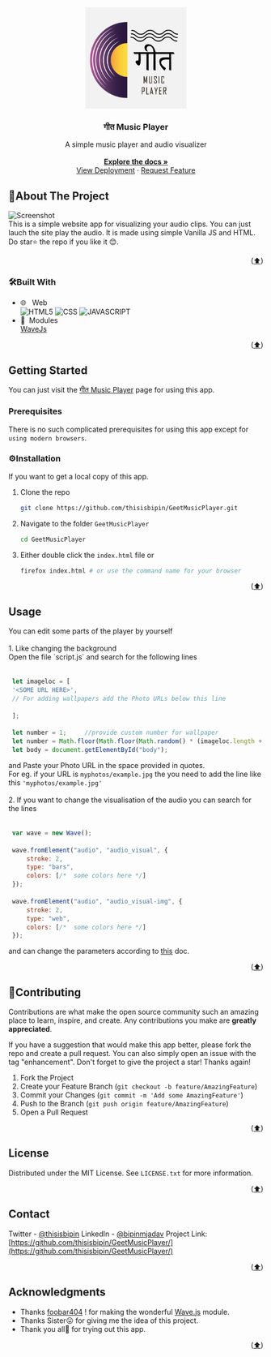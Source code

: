 <div id="top"></div>
<!--
*** Thanks for checking out the Best-README-Template. If you have a suggestion
*** that would make this better, please fork the repo and create a pull request
*** or simply open an issue with the tag "enhancement".
*** Don't forget to give the project a star!
*** Thanks again! Now go create something AMAZING! :D
-->



<!-- PROJECT SHIELDS -->
<!--
*** I'm using markdown "reference style" links for readability.
*** Reference links are enclosed in brackets [ ] instead of parentheses ( ).
*** See the bottom of this document for the declaration of the reference variables
*** for contributors-url, forks-url, etc. This is an optional, concise syntax you may use.
*** https://www.markdownguide.org/basic-syntax/#reference-style-links
-->


<!-- PROJECT LOGO -->
<br />
<div align="center">
  <a href="https://github.comthisisbipin/GeetMusicPlayer">
    <img src="https://github.com/thisisbipin/GeetMusicPlayer/blob/master/public/src/music-logo.jpg" alt="Logo" width="200" height="200">
  </a>

<h3 align="center"> गीत Music Player</h3>
  <p align="center">
    A simple music player and audio visualizer
    <br /><br />
    <a href="https://github.com/thisisbipin/GeetMusicPlayer"><strong>Explore the docs »</strong></a>
    <br />
    <a href="https://thisisbipin.github.io/GeetMusicPlayer/">View Deployment</a>
    ·
    <a href="https://github.com/thisisbipin/GeetMusicPlayer/issues">Request Feature</a>
  </p>
</div>




<!-- ABOUT THE PROJECT -->
## 📝About The Project
![Screenshot](https://user-images.githubusercontent.com/55138889/136654146-f15f1e3a-cdeb-47c5-82cc-55b3b829d8e7.jpg)
<br />
This is a simple website app for visualizing your audio clips. You can just lauch the site play the audio. It is made using simple Vanilla JS and HTML. Do star⭐ the repo if you like it 😊.

<p align="right">(<a href="#top">⬆️</a>)</p>



### 🛠Built With

* 🌐 &nbsp; Web </br>
  ![HTML5](https://img.shields.io/badge/-HTML5-333333?style=flat&logo=HTML5)
  ![CSS](https://img.shields.io/badge/-CSS-333333?style=flat&logo=CSS3&logoColor=1572B6)
  ![JAVASCRIPT](https://img.shields.io/badge/-JS-333333?style=flat&logo=javascript)
* 🧾&nbsp; Modules </br>
  [WaveJs](https://github.com/foobar404/Wave.js/)

<p align="right">(<a href="#top">⬆️</a>)</p>



<!-- GETTING STARTED -->
## Getting Started

You can just visit the [गीत Music Player](https://thisisbipin.github.io/GeetMusicPlayer/) page for using this app.
### Prerequisites

There is no such complicated prerequisites for using this app except for `using modern browsers`.

### ⚙Installation
If you want to get a local copy of this app.
1. Clone the repo
   ```sh
   git clone https://github.com/thisisbipin/GeetMusicPlayer.git
   ```
2. Navigate to the folder `GeetMusicPlayer`
   ```sh
   cd GeetMusicPlayer
   ```
3. Either double click the `index.html` file or 
   ```sh
   firefox index.html # or use the command name for your browser
   ```

<p align="right">(<a href="#top">⬆️</a>)</p>



<!-- USAGE EXAMPLES -->
## Usage
<div id="docs"></div>
You can edit some parts of the player by yourself <br /><br />
1. Like changing the background<br />
   Open the file `script.js` and search for the following lines
   
   ```js
    
    let imageloc = [
    '<SOME URL HERE>',
    // For adding wallpapers add the Photo URLs below this line

    ];

    let number = 1;     //provide custom number for wallpaper
    let number = Math.floor(Math.floor(Math.random() * (imageloc.length + 1)));  // comment out this line if you do not want random images from the list
    let body = document.getElementById("body");
   ```
   and Paste your Photo URL in the space provided in quotes. <br />
   For eg. if your URL is `myphotos/example.jpg` the you need to add the line like this `'myphotos/example.jpg'`
   <br /><br />
2. If you want to change the visualisation of the audio you can search for the lines<br />
   
   ```js
   
    var wave = new Wave();

    wave.fromElement("audio", "audio_visual", {
        stroke: 2,
        type: "bars",
        colors: [/*  some colors here */]
    });

    wave.fromElement("audio", "audio_visual-img", {
        stroke: 2,
        type: "web",
        colors: [/*  some colors here */]
    });
   ```
   and can change the parameters according to [this](https://foobar404.github.io/Wave.js/#/docs) doc.

<p align="right">(<a href="#top">⬆️</a>)</p>



<!-- CONTRIBUTING -->
## 🤝Contributing

Contributions are what make the open source community such an amazing place to learn, inspire, and create. Any contributions you make are **greatly appreciated**.

If you have a suggestion that would make this app better, please fork the repo and create a pull request. You can also simply open an issue with the tag "enhancement".
Don't forget to give the project a star! Thanks again!

1. Fork the Project
2. Create your Feature Branch (`git checkout -b feature/AmazingFeature`)
3. Commit your Changes (`git commit -m 'Add some AmazingFeature'`)
4. Push to the Branch (`git push origin feature/AmazingFeature`)
5. Open a Pull Request


<p align="right">(<a href="#top">⬆️</a>)</p>



<!-- LICENSE -->
## License

Distributed under the MIT License. See `LICENSE.txt` for more information.

<p align="right">(<a href="#top">⬆️</a>)</p>



<!-- CONTACT -->
## Contact

Twitter - [@thisisbipin](https://twitter.com/thisisbipin)
LinkedIn - [@bipinmjadav](https://www.linkedin.com/in/bipinmjadav/) 
Project Link: [https://github.com/thisisbipin/GeetMusicPlayer/](https://github.com/thisisbipin/GeetMusicPlayer/)

<p align="right">(<a href="#top">⬆️</a>)</p>



<!-- ACKNOWLEDGMENTS -->
## Acknowledgments

* Thanks [foobar404](https://github.com/foobar404/) ! for making the wonderful [Wave.js](https://github.com/foobar404/Wave.js/) module.
* Thanks Sister😛 for giving me the idea of this project.
* Thank you all🤗 for trying out this app.

<p align="right">(<a href="#top">⬆️</a>)</p>
